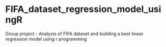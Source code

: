 # FIFA_dataset_regression_model_usingR
Group project - Analysis of FIFA dataset and building a best linear regression model using r programming
